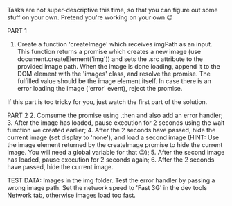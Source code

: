 Tasks are not super-descriptive this time, so that you can figure out some stuff on your own. Pretend you're working on your own 😉

PART 1
1. Create a function 'createImage' which receives imgPath as an input. This function returns a promise which creates a new image (use document.createElement('img')) and sets the .src attribute to the provided image path. When the image is done loading, append it to the DOM element with the 'images' class, and resolve the promise. The fulfilled value should be the image element itself. In case there is an error loading the image ('error' event), reject the promise.

If this part is too tricky for you, just watch the first part of the solution.

PART 2
2. Comsume the promise using .then and also add an error handler;
3. After the image has loaded, pause execution for 2 seconds using the wait function we created earlier;
4. After the 2 seconds have passed, hide the current image (set display to 'none'), and load a second image (HINT: Use the image element returned by the createImage promise to hide the current image. You will need a global variable for that 😉);
5. After the second image has loaded, pause execution for 2 seconds again;
6. After the 2 seconds have passed, hide the current image.

TEST DATA: Images in the img folder. Test the error handler by passing a wrong image path. Set the network speed to 'Fast 3G' in the dev tools Network tab, otherwise images load too fast.


